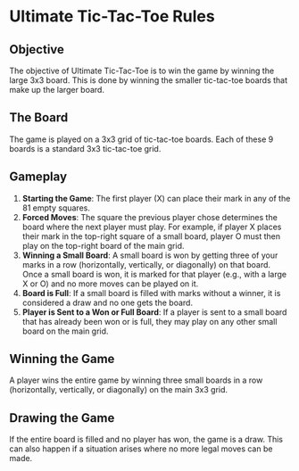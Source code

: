 # Ultimate Tic-Tac-Toe Rules

## Objective
The objective of Ultimate Tic-Tac-Toe is to win the game by winning the large 3x3 board. This is done by winning the smaller tic-tac-toe boards that make up the larger board.

## The Board
The game is played on a 3x3 grid of tic-tac-toe boards. Each of these 9 boards is a standard 3x3 tic-tac-toe grid.

## Gameplay
1.  **Starting the Game**: The first player (X) can place their mark in any of the 81 empty squares.
2.  **Forced Moves**: The square the previous player chose determines the board where the next player must play. For example, if player X places their mark in the top-right square of a small board, player O must then play on the top-right board of the main grid.
3.  **Winning a Small Board**: A small board is won by getting three of your marks in a row (horizontally, vertically, or diagonally) on that board. Once a small board is won, it is marked for that player (e.g., with a large X or O) and no more moves can be played on it.
4.  **Board is Full**: If a small board is filled with marks without a winner, it is considered a draw and no one gets the board.
5.  **Player is Sent to a Won or Full Board**: If a player is sent to a small board that has already been won or is full, they may play on any other small board on the main grid.

## Winning the Game
A player wins the entire game by winning three small boards in a row (horizontally, vertically, or diagonally) on the main 3x3 grid.

## Drawing the Game
If the entire board is filled and no player has won, the game is a draw. This can also happen if a situation arises where no more legal moves can be made.